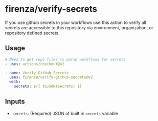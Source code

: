 # firenza/verify-secrets

If you use github secrets in your workflows use this action to verify all secrets are accessible to this repository via environment, organization, or repository defined secrets.

## Usage
```yml
# Need to get repo files to parse workflows for secrets
- uses: actions/checkout@v2

- name: Verify Github Secrets
  uses: firenza/verify-github-secrets@v2
  with:
    secrets: ${{ toJSON(secrets) }}
```

## Inputs
- `secrets`: (Required) JSON of built in `secrets` variable
